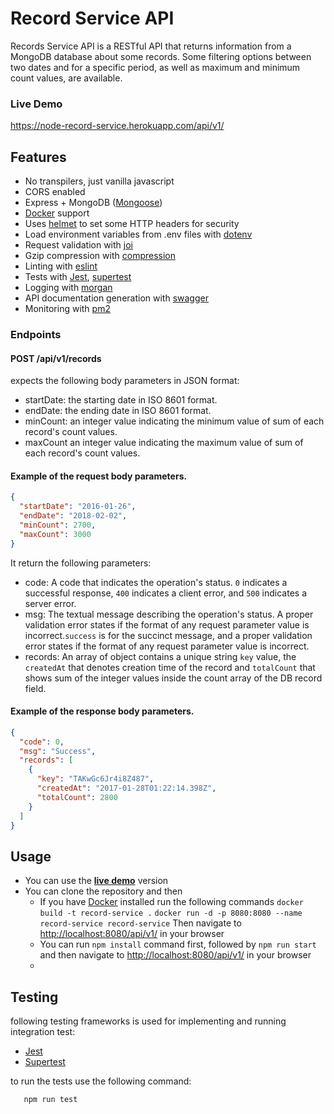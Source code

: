 # Record Service API
Records Service API is a RESTful API that returns information from a MongoDB database about some records.
Some filtering options between two dates and for a specific period, as well as maximum and minimum count values, are available.

### Live Demo
https://node-record-service.herokuapp.com/api/v1/

## Features

- No transpilers, just vanilla javascript
- CORS enabled
- Express + MongoDB ([Mongoose](http://mongoosejs.com/))
- [Docker](https://www.docker.com/) support
- Uses [helmet](https://github.com/helmetjs/helmet) to set some HTTP headers for security
- Load environment variables from .env files with [dotenv](https://github.com/rolodato/dotenv-safe)
- Request validation with [joi](https://github.com/hapijs/joi)
- Gzip compression with [compression](https://github.com/expressjs/compression)
- Linting with [eslint](http://eslint.org)
- Tests with [Jest](https://jestjs.io/), [supertest](https://github.com/visionmedia/supertest) 
- Logging with [morgan](https://github.com/expressjs/morgan)
- API documentation generation with [swagger](https://swagger.io/)
- Monitoring with [pm2](https://github.com/Unitech/pm2)

### Endpoints
#### POST /api/v1/records
expects the following body parameters in JSON format:
- startDate: the starting date in ISO 8601 format.
- endDate:  the ending date in ISO 8601 format.
- minCount: an integer value indicating the minimum value of sum of each record's count values.
- maxCount an integer value indicating the maximum value of sum of each record's count values.

#### Example of the request body parameters. 
```json 
{
  "startDate": "2016-01-26",
  "endDate": "2018-02-02",
  "minCount": 2700,
  "maxCount": 3000
}
```

It return the following parameters:
- code: A code that indicates the operation's status. `0` indicates a successful response, `400` indicates a client error, and `500` indicates a server error.
- msg: The textual message describing the operation's status. A proper validation error states if the format of any request parameter value is incorrect.`success` is for the succinct message, and a proper validation error states if the format of any request parameter value is incorrect.
- records: An array of object contains a unique string `key` value, the `createdAt` that denotes creation time of the record and `totalCount` that shows sum of the integer values inside the count array of the DB record field. 

#### Example of the response body parameters. 

```json 
{
  "code": 0,
  "msg": "Success",
  "records": [
    {
      "key": "TAKwGc6Jr4i8Z487",
      "createdAt": "2017-01-28T01:22:14.398Z",
      "totalCount": 2800
    }
  ]
}
```

## Usage
- You can use the [**live demo**](https://node-record-service.herokuapp.com/api/v1/) version 
- You can clone the repository and then
  - If you have [Docker](https://docs.docker.com/get-docker/) installed run the following commands
    `docker build -t record-service .`
	   `docker run -d -p 8080:8080 --name record-service record-service`
	 Then navigate to  [http://localhost:8080/api/v1/](http://localhost:8080/api/v1/) in your browser
  - You can run `npm install` command first, followed by `npm run start` and then navigate to  [http://localhost:8080/api/v1/](http://localhost:8080/api/v1/) in your browser
  - 
 ## Testing

following testing frameworks is used for implementing and running integration test:
- [Jest](https://jestjs.io/)
- [Supertest](https://github.com/visionmedia/supertest)

to run the tests use the following command:

```sh
   npm run test
```

